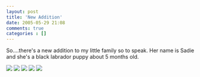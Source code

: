 ```yaml
---
layout: post
title: 'New Addition'
date: 2005-05-29 21:08
comments: true
categories : []
---  
```


So....there's a new addition to my little family so to speak. Her name is Sadie and she's a black labrador puppy about 5 months old. 

<img src="/images/sadie1.JPG">
<img src="/images/sadie2.JPG">
<img src="/images/sadie3.JPG">
<img src="/images/sadie4.JPG">
<img src="/images/sadie5.JPG">

